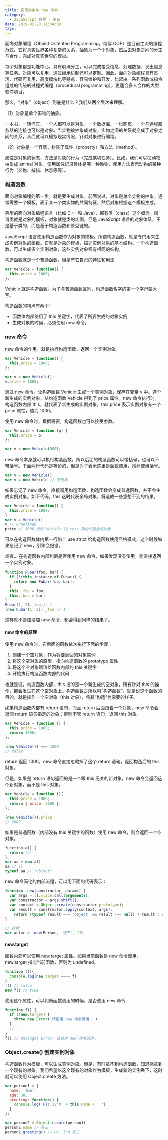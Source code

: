 ```yaml
---
title: 实例对象与 new 命令
category:
  - JavaScript 教程 - 笔记
date: 2019-02-28 11:34:39
tags:
---
```



面向对象编程（Object Oritented Programming，缩写 OOP）是目前主流的编程范式。它将真实世界各种复杂的关系，抽象为一个个对象，然后由对象之间的分工与合作，完成对真实世界的模拟。

每个对象都是功能中心，具有明确分工，可以完成接受信息、处理数据、发出信息等任务。对象可以复用，通过继承机制还可以定制。因此，面向对象编程具有灵活、代码可复用、高度模块化等特点，容易维护和开发，比起由一系列函数或指令组成的传统的过程式编程（procedural programming），更适合多人合作的大型软件项目。

那么，“对象”（object）到底是什么？我们从两个层次来理解。

（1）对象是单个实物的抽象。

一本书、一辆汽车、一个人都可以是对象，一个数据库、一张网页、一个与远程服务器的连接也可以是对象。当实物被抽象成对象，实物之间的关系就变成了对象之间的关系，从而就可以模拟现实情况，针对对象进行编程。

（2）对象是一个容器，封装了属性（property）和方法（method）。

属性是对象的状态，方法是对象的行为（完成某项任务）。比如，我们可以把动物抽象成 animal 对象，使用属性记录具体是哪一种动物，使用方法表示动物的某种行为（奔跑、捕猎、休息等等）。

### 构造函数

面向对象编程的第一步，就是要生成对象。前面说过，对象是单个实物的抽象。通常需要一个模板，表示某一个类实物的共同特征，然后对象根据这个模板生成。

典型的面向对象编程语言（比如 C++ 和 Java），都有类（class）这个概念。所谓类就是对象的模板，对象就是类的实例。但是 JavaScript 语言的对象体系，不是基于类的，而是基于构造函数和原型链的。

JavaScript 语言使用构造函数作为对象的模板。所谓构造函数，就是专门用来生成实例对象的函数。它就是对象的模板，描述实例对象的基本结构。一个构造函数，可以生成多个实例对象，这些实例对象都有相同的结构。

构造函数就是一个普通函数，但是有它自己的特征和用法

```js
var Vehicle = function() {
  this.price = 1000;
};
```

Vehicle 就是构造函数。为了与普通函数区别，构造函数名字的第一个字母要大写。

构造函数的特点有两个：

- 函数体内部使用了 this 关键字，代表了所要生成的对象实例
- 生成对象的时候，必须使用 new 命令。

### new 命令

new 命令的作用，就是执行构造函数，返回一个实例对象。

```js
var Vehicle = function() {
  this.price = 1000;
};

var v = new Vehicle();
v.price = 1000;
```

通过 new 命令，让构造函数 Vehicle 生成一个实例对象，保存在变量 v 中。这个新生成的实例对象，从构造函数 Vehicle 得到了 price 属性。new 命令执行时，构造函数内部 this，就代表了新生成的实例对象，this.price 表示实例对象有一个 price 属性，值为 1000。

使用 new 命令时，根据需要，构造函数也可以接受参数。

```js
var Vehicle = function (p) {
  this.price = p;
};

var v = new Vehicle(500);
```

new 命令本身就可以执行构造函数，所以后面的构造函数可以带括号，也可以不带括号。下面两行代码是等价的，但是为了表示这里是函数调用，推荐使用括号。

```js
var v = new Vehicle()
var v = new Vehicle // 不推荐
```

如果忘记了 new 命令，直接调用构造函数，构造函数会变成普通函数，并不会生成实例对象。如下代码，this 这时代表全局对象，将造成一些意想不到的结果。

```js
var Vehicle = function() {
  this.price = 1000;
}
var v = Vehicle()
v // undefined
price // 1000 此时 Vehicle 的 this 指向的是全局对象
```

可以在构造函数体内第一行加上 use strict 给构造函数使用严格模式，这个时候如果忘记了 new，引擎会报错。

或者... 在构造函数内部判断是否使用 new 命令，如果发现没有使用，则直接返回一个实例对象。

```js
function Fubar(foo, bar) {
  if (!(this instance of Fubar)) {
    return new Fubar(foo, bar);
  }
  this._foo = foo;
  this._bar = bar;
}
Fubar(1, 2)._foo // 1
(new Fubar(1, 2))._foo // 1
```

这样就不管加没加 new 命令，都会得到同样的结果了。

#### new 命令的原理

使用 new 命令时，它后面的函数依次执行下面的步骤：

1. 创建一个空对象，作为将要返回的对象实例
2. 将这个空对象的原型，指向构造函数的 prototype 属性
3. 将这个空对象赋值给函数内部的 this 关键字
4. 开始执行构造函数内部的代码

也就是说，构造函数内部，this 指的是一个新生成的空对象，所有针对 this 的操作，都会发生在这个空对象上。构造函数之所以叫“构造函数”，就是说这个函数的目的，就是操作一个空对象（this 对象），将其“构造”为需要的样子。

如果构造函数内部有 return 语句，而且 return 后面跟着一个对象，new 命令会返回 return 语句指定的对象；否则不管 return 语句，返回 this 对象。

```js
var Vehicle = function () {
  this.price = 1000;
  return 1000;
};

(new Vehicle()) === 1000
// false
```

return 返回 1000，new 命令直接忽略掉了这个 return 语句，返回构造后的 this 对象。

但是，如果是 return 语句返回的是一个跟 this 无关的新对象，new 命令会返回这个新对象，而不是 this 对象。

```js
var Vehicle = function (){
  this.price = 1000;
  return { price: 2000 };
};

(new Vehicle()).price
// 2000
```

如果是普通函数（内部没有 this 关键字的函数）使用 new 命令，则会返回一个空对象。

```js
functino a() {
  return 'a'
}
var aa = new a()
aa // {}
typeof aa // "object"
```

new 命令简化的内部流程，可以用下面的代码表示：

```js
function _new(constructor, params) {
  var args = [].slice.call(arguments);
  var constructor = args.shift();
  var context = Object.create(constructor.prototype);
  var result = constructor.apply(context, args);
	return (typeof result === 'object' && result !== null) ? result : context;
}

// 实例
var actor = _new(Person, '张三', 28)
```

#### new.target 

函数内部可以使用 new.target 属性。如果当前函数是 new 命令调用，new.target 指向当前函数，否则为 undefined。

```js
function f(){
  console.log(new.target ==== f)
}
f() // false
new f() // true
```

使用这个属性，可以判断函数调用的时候，是否使用 new 命令

```js
function f() {
  if (!new.target) {
    throw new Error('请使用 new 命令调用！')
  }
  // ...
}
f() // Uncaught Error: 请使用 new 命令调用！
```

### Object.create() 创建实例对象

构造函数作为模板，可以生成实例对象。但是，有时拿不到构造函数，知恩感拿到一个现有的对象。我们希望以这个现有的对象作为模板，生成新的实例丢下，这时就可以使用 Object.create 方法。

```js
var person1 = {
  name: '张三',
  age: 38,
  greeting: function() {
    console.log('Hi! I\'m' + this.name + '.')
  } 
};

var person2 = Object.create(person1)
person2.name // 张三
person2.greeting() // Hi! I'm 张三
```

